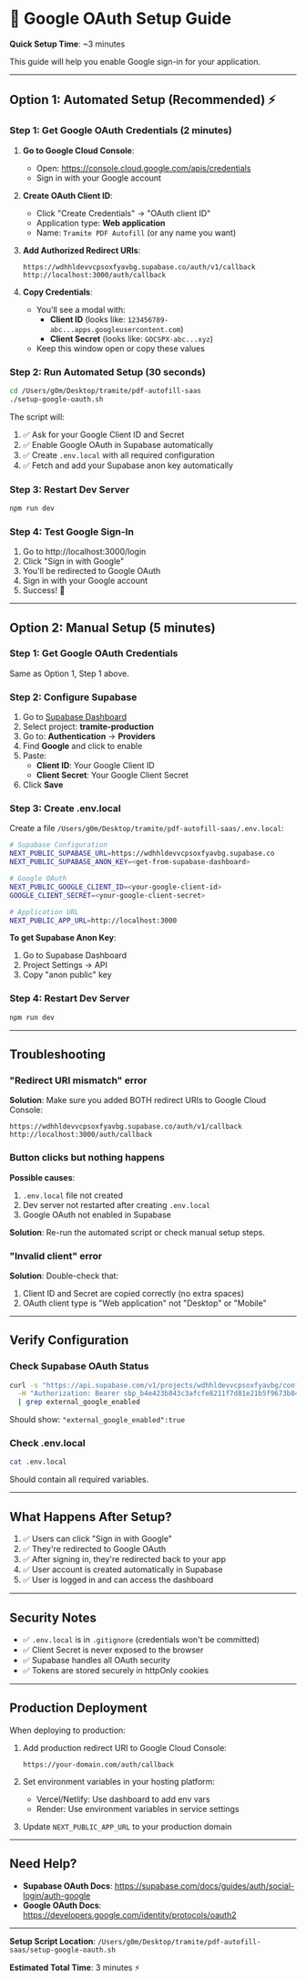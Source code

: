 # 🔐 Google OAuth Setup Guide

**Quick Setup Time**: ~3 minutes

This guide will help you enable Google sign-in for your application.

---

## Option 1: Automated Setup (Recommended) ⚡

### Step 1: Get Google OAuth Credentials (2 minutes)

1. **Go to Google Cloud Console**:
   - Open: https://console.cloud.google.com/apis/credentials
   - Sign in with your Google account

2. **Create OAuth Client ID**:
   - Click "Create Credentials" → "OAuth client ID"
   - Application type: **Web application**
   - Name: `Tramite PDF Autofill` (or any name you want)

3. **Add Authorized Redirect URIs**:
   ```
   https://wdhhldevvcpsoxfyavbg.supabase.co/auth/v1/callback
   http://localhost:3000/auth/callback
   ```

4. **Copy Credentials**:
   - You'll see a modal with:
     - **Client ID** (looks like: `123456789-abc...apps.googleusercontent.com`)
     - **Client Secret** (looks like: `GOCSPX-abc...xyz`)
   - Keep this window open or copy these values

### Step 2: Run Automated Setup (30 seconds)

```bash
cd /Users/g0m/Desktop/tramite/pdf-autofill-saas
./setup-google-oauth.sh
```

The script will:
1. ✅ Ask for your Google Client ID and Secret
2. ✅ Enable Google OAuth in Supabase automatically
3. ✅ Create `.env.local` with all required configuration
4. ✅ Fetch and add your Supabase anon key automatically

### Step 3: Restart Dev Server

```bash
npm run dev
```

### Step 4: Test Google Sign-In

1. Go to http://localhost:3000/login
2. Click "Sign in with Google"
3. You'll be redirected to Google OAuth
4. Sign in with your Google account
5. Success! 🎉

---

## Option 2: Manual Setup (5 minutes)

### Step 1: Get Google OAuth Credentials

Same as Option 1, Step 1 above.

### Step 2: Configure Supabase

1. Go to [Supabase Dashboard](https://app.supabase.com)
2. Select project: **tramite-production**
3. Go to: **Authentication** → **Providers**
4. Find **Google** and click to enable
5. Paste:
   - **Client ID**: Your Google Client ID
   - **Client Secret**: Your Google Client Secret
6. Click **Save**

### Step 3: Create .env.local

Create a file `/Users/g0m/Desktop/tramite/pdf-autofill-saas/.env.local`:

```bash
# Supabase Configuration
NEXT_PUBLIC_SUPABASE_URL=https://wdhhldevvcpsoxfyavbg.supabase.co
NEXT_PUBLIC_SUPABASE_ANON_KEY=<get-from-supabase-dashboard>

# Google OAuth
NEXT_PUBLIC_GOOGLE_CLIENT_ID=<your-google-client-id>
GOOGLE_CLIENT_SECRET=<your-google-client-secret>

# Application URL
NEXT_PUBLIC_APP_URL=http://localhost:3000
```

**To get Supabase Anon Key**:
1. Go to Supabase Dashboard
2. Project Settings → API
3. Copy "anon public" key

### Step 4: Restart Dev Server

```bash
npm run dev
```

---

## Troubleshooting

### "Redirect URI mismatch" error

**Solution**: Make sure you added BOTH redirect URIs to Google Cloud Console:
```
https://wdhhldevvcpsoxfyavbg.supabase.co/auth/v1/callback
http://localhost:3000/auth/callback
```

### Button clicks but nothing happens

**Possible causes**:
1. `.env.local` file not created
2. Dev server not restarted after creating `.env.local`
3. Google OAuth not enabled in Supabase

**Solution**: Re-run the automated script or check manual setup steps.

### "Invalid client" error

**Solution**: Double-check that:
1. Client ID and Secret are copied correctly (no extra spaces)
2. OAuth client type is "Web application" not "Desktop" or "Mobile"

---

## Verify Configuration

### Check Supabase OAuth Status

```bash
curl -s "https://api.supabase.com/v1/projects/wdhhldevvcpsoxfyavbg/config/auth" \
  -H "Authorization: Bearer sbp_b4e423b843c3afcfe8211f7d81e21b5f9673b84a" \
  | grep external_google_enabled
```

Should show: `"external_google_enabled":true`

### Check .env.local

```bash
cat .env.local
```

Should contain all required variables.

---

## What Happens After Setup?

1. ✅ Users can click "Sign in with Google"
2. ✅ They're redirected to Google OAuth
3. ✅ After signing in, they're redirected back to your app
4. ✅ User account is created automatically in Supabase
5. ✅ User is logged in and can access the dashboard

---

## Security Notes

- ✅ `.env.local` is in `.gitignore` (credentials won't be committed)
- ✅ Client Secret is never exposed to the browser
- ✅ Supabase handles all OAuth security
- ✅ Tokens are stored securely in httpOnly cookies

---

## Production Deployment

When deploying to production:

1. Add production redirect URI to Google Cloud Console:
   ```
   https://your-domain.com/auth/callback
   ```

2. Set environment variables in your hosting platform:
   - Vercel/Netlify: Use dashboard to add env vars
   - Render: Use environment variables in service settings

3. Update `NEXT_PUBLIC_APP_URL` to your production domain

---

## Need Help?

- **Supabase OAuth Docs**: https://supabase.com/docs/guides/auth/social-login/auth-google
- **Google OAuth Docs**: https://developers.google.com/identity/protocols/oauth2

---

**Setup Script Location**: `/Users/g0m/Desktop/tramite/pdf-autofill-saas/setup-google-oauth.sh`

**Estimated Total Time**: 3 minutes ⚡
